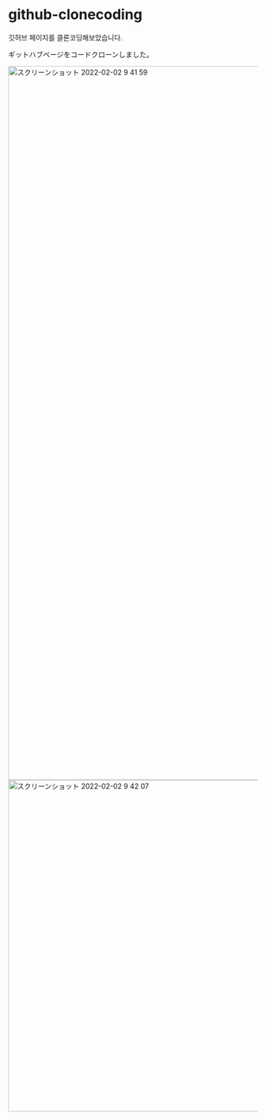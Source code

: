 # github-clonecoding
깃허브 페이지를 클론코딩해보았습니다.

ギットハブページをコードクローンしました。

<img width="1440" alt="スクリーンショット 2022-02-02 9 41 59" src="https://user-images.githubusercontent.com/97889658/152075789-b79cc88a-0b40-48bc-a78f-71dfe0177292.png">
<img width="669" alt="スクリーンショット 2022-02-02 9 42 07" src="https://user-images.githubusercontent.com/97889658/152075797-8531ddf7-1294-47e4-8aca-cebf957a7b49.png">
